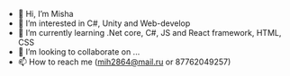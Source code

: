 - 👋 Hi, I’m Misha
- 👀 I’m interested in C#, Unity and Web-develop
- 🌱 I’m currently learning .Net core, C#, JS and React framework, HTML, CSS
- 💞️ I’m looking to collaborate on ...
- 📫 How to reach me (mih2864@mail.ru or 87762049257)


